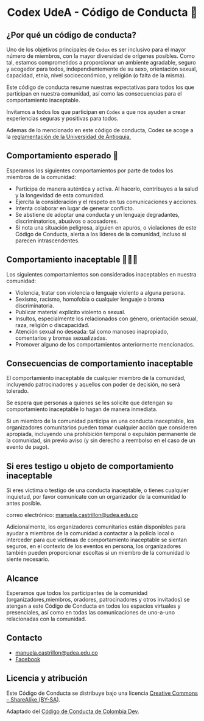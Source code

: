 <h1 style="text-align:center;"> Codex UdeA - Código de Conducta 📌</h1>

## ¿Por qué un código de conducta?

Uno de los objetivos principales de `Codex` es ser inclusivo     para el
mayor número de miembros, con la mayor diversidad de orígenes posibles.
Como tal, estamos comprometidos a proporcionar un ambiente agradable, seguro y
acogedor para todos, independientemente de su sexo, orientación sexual,
capacidad, etnia, nivel socioeconómico, y religión (o falta de la misma).

Este código de conducta resume nuestras expectativas para todos los que
participan en nuestra comunidad, así como las consecuencias para el
comportamiento inaceptable.

Invitamos a todos los que participan en `Codex` a que nos ayuden a crear
experiencias seguras y positivas para todos.

Ademas de lo mencionado en este código de conducta, Codex se acoge a la [reglamentación de la Universidad de Antioquia.](http://www.udea.edu.co/wps/portal/udea/web/inicio/institucional/normativa)

## Comportamiento esperado 🤝

Esperamos los siguientes comportamientos por parte de todos los miembros de la comunidad:

- Participa de manera auténtica y activa. Al hacerlo, contribuyes a la salud y la longevidad de esta comunidad.
- Ejercita la consideración y el respeto en tus comunicaciones y acciones.
- Intenta colaborar en lugar de generar conflicto.
- Se abstiene de adoptar una conducta y un lenguaje degradantes, discriminatorios, abusivos o acosadores.
- Si nota una situación peligrosa, alguien en apuros, o
  violaciones de este Código de Conducta, alerta a los líderes de la comunidad, incluso si parecen intrascendentes.

## Comportamiento inaceptable 🙅🏻‍♀️

Los siguientes comportamientos son considerados inaceptables en nuestra comunidad:

- Violencia, tratar con violencia o lenguaje violento a alguna persona.
- Sexismo, racismo, homofobia o cualquier lenguaje o broma discriminatoria.
- Publicar material explicito violento o sexual.
-  Insultos, especialmente los relacionados con género, orientación sexual, raza, religión o discapacidad.
-  Atención sexual no deseada: tal como manoseo inapropiado, comentarios y bromas sexualizadas.
-  Promover alguno de los comportamientos anteriormente mencionados.

## Consecuencias de comportamiento inaceptable

El comportamiento inaceptable de cualquier miembro de la comunidad, incluyendo
patrocinadores y aquellos con poder de decisión, no será tolerado.

Se espera que personas a quienes se les solicite que detengan su comportamiento
inaceptable lo hagan de manera inmediata.

Si un miembro de la comunidad participa en una conducta inaceptable, los
organizadores comunitarios pueden tomar cualquier acción que consideren
apropiada, incluyendo una prohibición temporal o expulsión permanente
de la comunidad, sin previo aviso (y sin derecho a reembolso en el caso de un
evento de pago).

## Si eres testigo u objeto de comportamiento inaceptable

Si eres víctima o testigo de una conducta inaceptable, o tienes cualquier
inquietud, por favor comunícate con un organizador de la comunidad lo antes posible.

correo electrónico: manuela.castrillon@udea.edu.co

Adicionalmente, los organizadores comunitarios están disponibles para ayudar
a miembros de la comunidad a contactar a la policía local o interceder para que
víctimas de comportamiento inaceptable se sientan seguros,
en el contexto de los eventos en persona, los organizadores
también pueden proporcionar escoltas si un miembro de la comunidad lo siente
necesario.

## Alcance

Esperamos que todos los participantes de la comunidad (organizadores,miembros, oradores, patrocinadores y otros invitados) se atengan a este Código de
Conducta en todos los espacios virtuales y presenciales, así como en todas las
comunicaciones de uno-a-uno relacionadas con la comunidad.

## Contacto

- manuela.castrillon@udea.edu.co
- [Facebook](https://www.facebook.com/groups/CodexUdeA/)

## Licencia y atribución

Este Código de Conducta se distribuye bajo una licencia [Creative Commons – ShareAlike (BY-SA)](http://creativecommons.org/licenses/by-sa/3.0/).

Adaptado del [Código de Conducta de Colombia Dev](https://github.com/colombia-dev/codigo-de-conducta).
